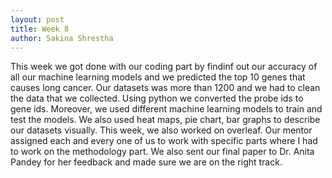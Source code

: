 ```yaml
---
layout: post
title: Week 8
author: Sakina Shrestha
---
```


This week we got done with our coding part by findinf out our accuracy of all our machine learning models and we predicted the top 10 genes that causes long cancer. Our datasets was more than 1200 and we had to clean the data that we collected. Using python we converted the probe ids to gene ids. Moreover, we used different machine learning models to train and test the models. We also used heat maps, pie chart, bar graphs to describe our datasets visually. This week, we also worked on overleaf. Our mentor assigned each and every one of us to work with specific parts where I had to work on the methodology part.  We also sent our final paper to Dr. Anita Pandey for her feedback and made sure we are on the right track. 
